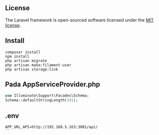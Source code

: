 ## License

The Laravel framework is open-sourced software licensed under the [MIT license](https://opensource.org/licenses/MIT).

## Install

```console
composer install
npm install
php artisan migrate
php artisan make:filament-user
php artisan storage:link
```

## Pada AppServiceProvider.php

```php
use Illuminate\Support\Facades\Schema;
Schema::defaultStringLength(191);
```

## .env

```env
APP_URL_API=http://192.168.5.163:3001/api/
``
```
